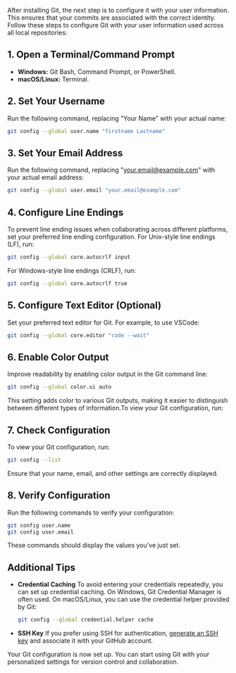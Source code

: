 After installing Git, the next step is to configure it with your user information. This ensures that your commits are associated with the correct identity. Follow these steps to configure Git with your user information used across all local repositories:

## 1. **Open a Terminal/Command Prompt**
   - **Windows:** Git Bash, Command Prompt, or PowerShell.
   - **macOS/Linux:** Terminal.

## 2. **Set Your Username**
   Run the following command, replacing "Your Name" with your actual name:
   ```bash
   git config --global user.name "firstname Lastname"
   ```

## 3. **Set Your Email Address**
   Run the following command, replacing "your.email@example.com" with your actual email address:
   ```bash
   git config --global user.email "your.email@example.com"
   ```

## 4. **Configure Line Endings**
   To prevent line ending issues when collaborating across different platforms, set your preferred line ending configuration. For Unix-style line endings (LF), run:
   ```bash
   git config --global core.autocrlf input
   ```
   For Windows-style line endings (CRLF), run:
   ```bash
   git config --global core.autocrlf true
   ```

## 5. **Configure Text Editor (Optional)**
   Set your preferred text editor for Git. For example, to use VSCode:
   ```bash
   git config --global core.editor "code --wait"
   ```

## 6. **Enable Color Output**
Improve readability by enabling color output in the Git command line:

   ```bash
   git config --global color.ui auto
   ```
This setting adds color to various Git outputs, making it easier to distinguish between different types of information.To view your Git configuration, run:

## 7. **Check Configuration**
   To view your Git configuration, run:
   ```bash
   git config --list
   ```

   Ensure that your name, email, and other settings are correctly displayed.

## 8. **Verify Configuration**
   Run the following commands to verify your configuration:
   ```bash
   git config user.name
   git config user.email
   ```

   These commands should display the values you've just set.

## Additional Tips

- **Credential Caching**
  To avoid entering your credentials repeatedly, you can set up credential caching. On Windows, Git Credential Manager is often used. On macOS/Linux, you can use the credential helper provided by Git:
  ```bash
  git config --global credential.helper cache
  ```

- **SSH Key**
  If you prefer using SSH for authentication, [generate an SSH key](https://docs.github.com/en/authentication/connecting-to-github-with-ssh) and associate it with your GitHub account.

Your Git configuration is now set up. You can start using Git with your personalized settings for version control and collaboration.